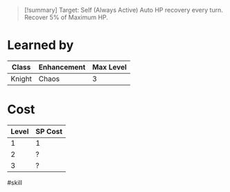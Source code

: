 >[!summary]
>Target: Self (Always Active)
>Auto HP recovery every turn.
>Recover 5% of Maximum HP.
# Learned by
| Class   | Enhancement | Max Level |
| ------- | ----------- | --------- |
| Knight  | Chaos       | 3         |
# Cost
| Level | SP Cost |
| ----- | ------- |
| 1     | 1       |
| 2     | ?       |
| 3     | ?       |

#skill 